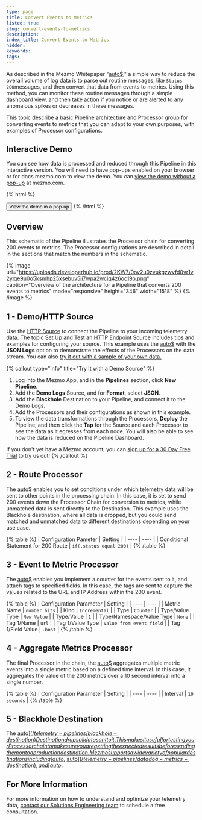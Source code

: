```yaml
---
type: page
title: Convert Events to Metrics
listed: true
slug: convert-events-to-metrics
description: 
index_title: Convert Events to Metrics
hidden: 
keywords: 
tags: 
---
```



As described in the Mezmo Whitepaper "[auto$](/practioner-guide-data-optimization/optimize-your-observability-data-in-five-steps)," a simple way to reduce the overall volume of log data is to parse out routine messages, like `Status 200`messages, and then convert that data from events to metrics. Using this method, you can monitor these routine messages through a simple dashboard view, and then take action if you notice or are alerted to any anomalous spikes or decreases in these messages.

This topic describe a basic Pipeline architecture and Processor group for converting events to metrics that you can adapt to your own purposes, with examples of Processor configurations.

## Interactive Demo

You can see how data is processed and reduced through this Pipeline in this interactive version. You will need to have pop-ups enabled on your browser or for docs.mezmo.com to view the demo. You can [view the demo without a pop-up](https://www.mezmo.com/demos/event-to-metric-module) at mezmo.com.


{% html %}
<!-- To open the pop-up on clicking a button, add the following data-navattic attributes to an existing button on your page -->
<button data-navattic-open="https://capture.navattic.com/cluvrmmh700000fjs9ui3ei5e" data-navattic-title="Convert Events to Metrics ">
  View the demo in a pop-up
</button>
{% /html %}


## Overview

This schematic of the Pipeline illustrates the Processor chain for converting 200 events to metrics. The Processor configurations are described in detail in the sections that match the numbers in the schematic.


{% image url="https://uploads.developerhub.io/prod/2KW7/0ov2u0zvukgzwvfd0vr1v2ylqe9u0o5ksmhp25xsebuv5ii7wpa2wciq4z6oc19o.png" caption="Overview of the architecture for a Pipeline that converts 200 events to metrics" mode="responsive" height="346" width="1518" %}
{% /image %}


## 1 - Demo/HTTP Source

Use the [HTTP Source](/telemetry-pipelines/http-source) to connect the Pipeline to your incoming telemetry data. The topic [Set Up and Test an HTTP Endpoint Source](/telemetry-pipelines/set-up-and-process-http-endpoint-data) includes tips and examples for configuring your source. This example uses the [auto$](/telemetry-pipelines/demo-logs-source) with the **JSON Logs** option to demonstrate the effects of the Processors on the data stream. You can also [try it out with a sample of your own data. ](/telemetry-pipelines/view-pipeline-data)


{% callout type="info" title="Try It with a Demo Source" %}
1. Log into the Mezmo App, and in the **Pipelines** section, click **New Pipeline**. 
2. Add the **Demo Logs** Source, and for **Format**, select **JSON**. 
3. Add the **Blackhole** Destination to your Pipeline, and connect it to the Demo Logs. 
4. Add the Processors and their configurations as shown in this example.
5. To view the data transformations through the Processors, **Deploy** the Pipeline, and then click the **Tap** for the Source and each Processor to see the data as it egresses from each node. You will also be able to see how the data is reduced on the Pipeline Dashboard.

If you don't yet have a Mezmo account, you can [sign up for a 30 Day Free Trial](https://www.mezmo.com/sign-up-pipeline-today) to try us out!
{% /callout %}


## 2 - Route Processor

The [auto$](/telemetry-pipelines/route-processor) enables you to set conditions under which telemetry data will be sent to other points in the processing chain. In this case, it is set to send 200 events down the Processor Chain for conversion to metrics, while unmatched data is sent directly to the Destination. This example uses the Blackhole destination, where all data is dropped, but you could send matched and unmatched data to different destinations depending on your use case.


{% table %}
| Configuration Pameter | Setting | 
| ---- | ---- | 
| Conditional Statement for 200 Route | `if(.status equal 200)` | 
{% /table %}

## 3 - Event to Metric Processor

The [auto$](/telemetry-pipelines/event-to-metric-processor) enables you implement a counter for the events sent to it, and attach tags to specified fields. In this case, the tags are sent to capture the values related to the URL and IP Address within the 200 event.


{% table %}
| Configuration Parameter | Setting | 
| ---- | ---- | 
| Metric Name | `number_hits` | 
| Kind | `Incremental` | 
| Type | `Counter` | 
| Type/Value Type | `New Value` | 
| Type/Value | `1` | 
| Type/Namespace/Value Type | `None` | 
| Tag 1/Name | `url` | 
| Tag 1/Value Type | `Value from event field` | 
| Tag 1/Field Value | `.host` | 
{% /table %}

## 4 - Aggregate Metrics Processor

The final Processor in the chain, the [auto$](/telemetry-pipelines/aggregate-processor) aggregates multiple metric events into a single metric based on a defined time interval. In this case, it aggregates the value of the 200 metrics over a 10 second interval into a single number.


{% table %}
| Configuration Parameter | Setting | 
| ---- | ---- | 
| Interval | `10 seconds` | 
{% /table %}

## 5 - Blackhole Destination

The [auto$](/telemetry-pipelines/blackhole-destination) Destination drops all data sent to it. This makes it useful for testing your Processor chain to make sure you are getting the expected results before sending them on to a production destination. Mezmo supports a wide variety of popular destinations including [auto$](/telemetry-pipelines/mezmo-destination), [auto$](/telemetry-pipelines/datadog-metrics-destination), and [auto$](/telemetry-pipelines/prometheus-remote-write-destination).

## For More Information

For more information on how to understand and optimize your telemetry data, [contact our Solutions Engineering team](https://go.mezmo.com/mezmo-data-profiling?_gl=1*189zkyo*_ga*NDQxOTc0Mzg1LjE2NDE0MTYxODc.*_ga_C3EJ23NJFV*MTcxMTU3ODkyNi45OC4xLjE3MTE1Nzg5MzIuMC4wLjA.)  to schedule a free consultation.

